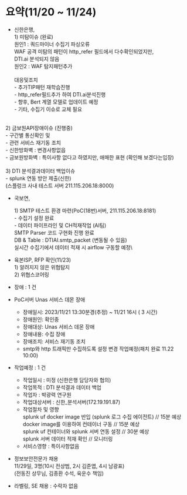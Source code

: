# 요약(11/20 \~ 11/24)

* 신한은행, \
  1\) 미탐이슈 (완료) \
  &#x20;  원인1 : 쿼드마이너  수집기 파싱오류\
  &#x20;            WAF 공격 미탐의  패턴이 http\_refer 필드에서  다수확인되었지만,  \
  &#x20;            DTI.ai 분석되지 않음\
  &#x20;  원인2 : WAF 탐지패턴추가\
  \
  &#x20;  대응및조치\
  &#x20;  \- 추가TIP패턴  재학습진행\
  &#x20;  \- http\_refer필드추가 하여 DTI.ai분석진행\
  &#x20;  \- 향후, Bert 계열 모델로 업데이트 예정\
  &#x20;  \- 기타, 수집기 이슈로 교체 필요

\
&#x20;   2\) 금보원API장애이슈 (진행중)\
&#x20;       \- 구간별 통신확인 및 \
&#x20;       \- 관련 서비스 재기동 조치\
&#x20;       \- 신한방화벽 :  변경사항없읍\
&#x20;       \- 금보원방화벽 : 특이사항 없다고 하였지만, 애매한 표현 (확인해 보겠다는입장)\
&#x20;\
&#x20;  3\) DTI 분석결과데이터 백업이슈\
&#x20;      \- splunk 연동 방안 제출(신한)\
&#x20;        (스플렁크 사내 테스트 서버 211.115.206.18:8000)

*   국보연,&#x20;

    1\) SMTP 테스트 환경 마련(PoC(18번)서버, 211.115.206.18:8181)\
    &#x20;   \- 수집기 설정 완료\
    &#x20;   \- 데이터 파이프라인 및 CH적재작업 (AI팀)\
    &#x20;      SMTP Parser 코드 구현화 진행 완료 \
    &#x20;      DB & Table : DTIAI.smtp\_packet (변동될 수 있음) \
    &#x20;      실시간 수집기에서 데이터 적재 시 airflow 구동할 예정\

* 육본ISP, RFP 확인(11/23)\
  1\) 알려지지 않은 위협탐지\
  2\) 위협스코어링



* 장애 : 1 건
* PoC서버 Unas 서비스 데몬 장애
  * 장애일시: 2023/11/21 13:30분경(추정) \~ 11/21 16시 ( 3 시간)
  * 장애원인: 확인중
  * 장애대상: Unas 서비스 데몬 장애
  * 장애내용: 수집 장애
  * 장애조치: 서비스 재기동 조치
  * smtp와 http 트래픽만 수집하도록 설정 변경 작업예정(패치 완료 11.22 10:00)



* 작업예정 : 1 건
  * 작업일시 : 미정 (신한은행 담당자와 협의)&#x20;
  * 작업목적 : DTI 분석결과 데이터 백업&#x20;
  * 작업자 : 박광력 연구원&#x20;
  * 작업대상서버 : 신한\_분석서버(172.19.191.87)&#x20;
  * 작업절차 및 영향 \
    splunk uf docker image 반입 (splunk 로그 수집 에이전트) // 15분 예상 \
    docker image를 이용하여 컨테이너 구동 // 15분 예상 \
    splunk uf 컨테이너와 splunk 서버 연동 설정 // 30분 예상 \
    splunk 서버 데이터 적재 확인 // 모니터링&#x20;
  * 서비스영향 : 특이사항없음



* 정보보안전문가 채용\
  11/29일, 3명(10시 전상범, 2시 김준엽, 4시 남광표)\
  (전동진 상무님, 김종환 수석, 육운수 책임)
* 라벨링, SE 채용 : 수락자 없음



